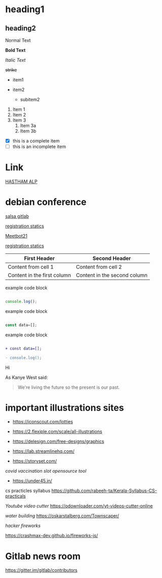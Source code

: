 # heading1
## heading2
Normal Text

**Bold Text**

*Italic Text*

~~strike~~

- item1
- item2
 
  - subitem2
  
 1. Item 1
1. Item 2
1. Item 3
   1. Item 3a
   1. Item 3b
   
   
   
 - [x] this is a complete item
- [ ] this is an incomplete item

# Link

[HASTHAM ALP](https://hasthamalp.gitbook.io/hastham/)
# debian conference 
[salsa gitlab](https://salsa.debian.org/debconf-team/public/websites/dc21/)

[registration statics](https://debconf21.debconf.org/register/statistics/)

[Meetbot21](http://meetbot.debian.net/debconf-team/2021/)

[registration statics](https://debconf21.debconf.org/register/statistics/)


First Header | Second Header
------------ | -------------
Content from cell 1 | Content from cell 2
Content in the first column | Content in the second column




example code block 

```js

console.log();

```



example code block 

```js

const data=[];

```





example code block 

```diff

+ const data=[];

- console.log();

```

Hi


As Kanye West said:

> We're living the future so
> the present is our past.

# important illustrations sites
- https://iconscout.com/lotties
- https://2.flexiple.com/scale/all-illustrations
- https://delesign.com/free-designs/graphics

- https://lab.streamlinehq.com/
- https://storyset.com/

 _covid vaccination slot opensource tool_
- https://under45.in/


cs practicles syllabus
https://github.com/rabeeh-ta/Kerala-Syllabus-CS-practicals

*Youtube video cutter*
https://odownloader.com/yt-videos-cutter-online


*water building*
https://oskarstalberg.com/Townscaper/




*hacker fireworks*


https://crashmax-dev.github.io/fireworks-js/
# Gitlab news room

https://gitter.im/gitlab/contributors
